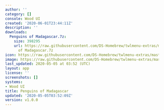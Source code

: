 ```yaml
---
author: ''
category: []
console: Wood UI
created: '2020-06-01T23:44:11Z'
description: ''
downloads:
  Penguins of Madagascar.7z:
    size: 398295
    url: https://raw.githubusercontent.com/DS-Homebrew/twlmenu-extras/master/_nds/TWiLightMenu/akmenu/themes/Penguins
      of Madagascar.7z
icon: https://raw.githubusercontent.com/DS-Homebrew/twlmenu-extras/master/unistore/icons/ak.png
image: https://raw.githubusercontent.com/DS-Homebrew/twlmenu-extras/master/unistore/icons/ak.png
last_updated: 2020-05-05 at 03:52 (UTC)
layout: app
license: ''
screenshots: []
systems:
- Wood UI
title: Penguins of Madagascar
updated: '2020-05-05T03:52:09Z'
version: v1.0.0
---
```

